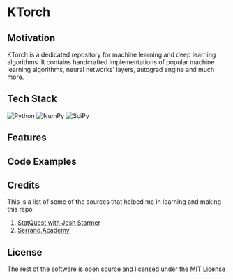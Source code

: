 # KTorch

## Motivation

KTorch is a dedicated repository for machine learning and deep learning algorithms. It contains handcrafted implementations of popular machine learning algorithms, neural networks' layers, autograd engine and much more.

## Tech Stack

<div align="center>
  
[![Python](https://img.shields.io/badge/python-3670A0?style=for-the-badge&logo=python&logoColor=ffdd54)](https://www.python.org/)
![NumPy](https://img.shields.io/badge/numpy-%23013243.svg?style=for-the-badge&logo=numpy&logoColor=white)
![SciPy](https://img.shields.io/badge/SciPy-%230C55A5.svg?style=for-the-badge&logo=scipy&logoColor=%white)
  
</div>

## Features

## Code Examples

## Credits

This is a list of some of the sources that helped me in learning and making this repo

1. [StatQuest with Josh Starmer](https://www.youtube.com/@statquest)
2. [Serrano.Academy](https://www.youtube.com/@SerranoAcademy)

## License

The rest of the software is open source and licensed under the [MIT License](https://opensource.org/license/mit/)
